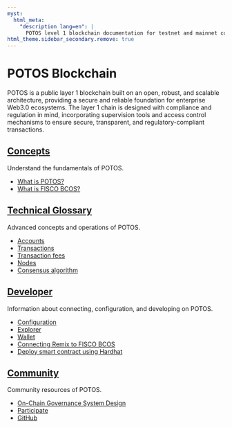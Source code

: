 ```yaml
---
myst:
  html_meta:
    "description lang=en": |
      POTOS level 1 blockchain documentation for testnet and mainnet connectivity.
html_theme.sidebar_secondary.remove: true
---
```

# POTOS Blockchain

POTOS is a public layer 1 blockchain built on an open, robust, and scalable architecture, providing a secure and reliable foundation for enterprise Web3.0 ecosystems. The layer 1 chain is designed with compliance and regulation in mind, incorporating supervision tools and access control mechanisms to ensure secure, transparent, and regulatory-compliant transactions.


## [Concepts](https://docs.potos.hk/en/latest/concepts/index.html)
Understand the fundamentals of POTOS.
- [What is POTOS?](https://docs.potos.hk/en/latest/concepts/index.html#what-is-potos)
- [What is FISCO BCOS?](https://docs.potos.hk/en/latest/concepts/index.html#what-is-fisco-bcos)

## [Technical Glossary](https://docs.potos.hk/en/latest/glossary/index.html)
Advanced concepts and operations of POTOS.
- [Accounts](https://docs.potos.hk/en/latest/glossary/accounts.html)
- [Transactions](https://docs.potos.hk/en/latest/glossary/transactions.html)
- [Transaction fees](https://docs.potos.hk/en/latest/glossary/transaction-fees.html)
- [Nodes](https://docs.potos.hk/en/latest/glossary/nodes.html)
- [Consensus algorithm](https://docs.potos.hk/en/latest/glossary/consensus.html)


## [Developer](https://docs.potos.hk/en/latest/developer/index.html)
Information about connecting, configuration, and developing on POTOS.
- [Configuration](https://docs.potos.hk/en/latest/developer/config.html)
- [Explorer](https://docs.potos.hk/en/latest/developer/explorer_usage.html)
- [Wallet](https://docs.potos.hk/en/latest/developer/wallet_usage.html)
- [Connecting Remix to FISCO BCOS](https://docs.potos.hk/en/latest/developer/remix_usage.html)
- [Deploy smart contract using Hardhat](https://docs.potos.hk/en/latest/developer/hardhat_usage.html)


## [Community](https://docs.potos.hk/en/latest/community/index.html)
Community resources of POTOS.
- [On-Chain Governance System Design](https://docs.potos.hk/en/latest/community/committee.html)
- [Participate](https://docs.potos.hk/en/latest/community/participate.html)
- [GitHub](https://github.com/FISCO-BCOS/FISCO-BCOS)
